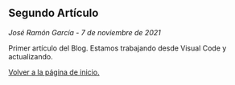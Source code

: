 ## Segundo Artículo
*José Ramón García - 7 de noviembre de 2021*  

Primer artículo del Blog. Estamos trabajando desde Visual Code y actualizando.
  
[Volver a la página de inicio.](https://joseramongg.github.io/web) 